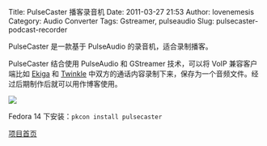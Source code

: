Title: PulseCaster 播客录音机
Date: 2011-03-27 21:53
Author: lovenemesis
Category: Audio Converter
Tags: Gstreamer, pulseaudio
Slug: pulsecaster-podcast-recorder

PulseCaster 是一款基于 PulseAudio 的录音机，适合录制播客。

PulseCaster 结合使用 PulseAudio 和 GStreamer 技术，可以将 VoIP
兼容客户端比如 [Ekiga](http://ekiga.org/) 和
[Twinkle](http://www.xs4all.nl/~mfnboer/twinkle/index.html)
中双方的通话内容录制下来，保存为一个音频文件。经过后期制作后就可以用作博客使用。

[![](http://linuxtoy.org/img/2011/03/screenshot-pulsecaster.png)](http://linuxtoy.org/img/2011/03/screenshot-pulsecaster.png)

Fedora 14 下安装：`pkcon install pulsecaster`

[项目首页](https://fedorahosted.org/pulsecaster/)
